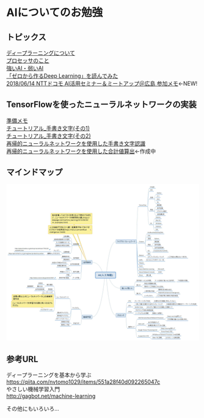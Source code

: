 # AIについてのお勉強

## トピックス
[ディープラーニングについて](/topics/deeplarning.md)  
[プロセッサのこと](/topics/processor.md)  
[強いAI・弱いAI](/topics/strong_weak.md)  
[「ゼロから作るDeep Learning」を読んでみた](/DeepLearningFromScratch/00_top.md)  
[2018/06/14 NTTドコモ AI活用セミナー＆ミートアップ＠広島 参加メモ](/topics/20180614_docomoAI.md)←NEW!  

## TensorFlowを使ったニューラルネットワークの実装
[準備メモ](/TensorFlow/01_prepare.md)  
[チュートリアル_手書き文字(その1)](/TensorFlow/02_MNIST_simple.md)  
[チュートリアル_手書き文字(その2)](/TensorFlow/03_MNIST_deep.md)  
[再帰的ニューラルネットワークを使用した手書き文字認識](/TensorFlow/04_MNIST_recurrent.md)  
[再帰的ニューラルネットワークを使用した合計値算出](/TensorFlow/05_SUM_recurrent.md)←作成中  

## マインドマップ
![AIについてのマインドマップ](/mindmap/AI_mindmap.jpg)

## 参考URL
ディープラーニングを基本から学ぶ  
https://qiita.com/nvtomo1029/items/551a28f40d092265047c  
やさしい機械学習入門  
http://gagbot.net/machine-learning  

その他にもいろいろ...
